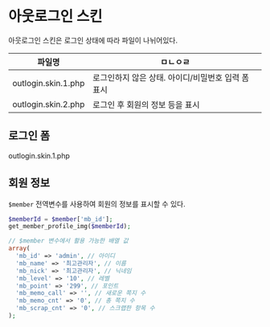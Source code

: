 # 아웃로그인 스킨

아웃로그인 스킨은 로그인 상태에 따라 파일이 나뉘어있다.

|파일명|ㅁㄴㅇㄹ|
|---|---|
|outlogin.skin.1.php|로그인하지 않은 상태. 아이디/비밀번호 입력 폼 표시|
|outlogin.skin.2.php|로그인 후 회원의 정보 등을 표시|


## 로그인 폼

outlogin.skin.1.php



## 회원 정보

`$member` 전역변수를 사용하여 회원의 정보를 표시할 수 있다.

```php
$memberId = $member['mb_id'];
get_member_profile_img($memberId);
```

```php
// $member 변수에서 활용 가능한 배열 값
array(
  'mb_id' => 'admin', // 아이디
  'mb_name' => '최고관리자', // 이름
  'mb_nick' => '최고관리자', // 닉네임
  'mb_level' => '10', // 레벨
  'mb_point' => '299', // 포인트
  'mb_memo_call' => '', // 새로운 쪽지 수
  'mb_memo_cnt' => '0', // 총 쪽지 수
  'mb_scrap_cnt' => '0', // 스크랩한 항목 수
);
```
